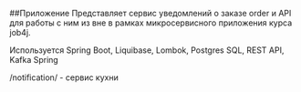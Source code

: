 ##Приложение
Представляет сервис уведомлений о заказе 
order и API для работы с ним из вне в рамках микросервисного приложения курса job4j. 

Используется Spring Boot, Liquibase, Lombok, Postgres SQL,
REST API, Kafka Spring

/notification/ - сервис кухни